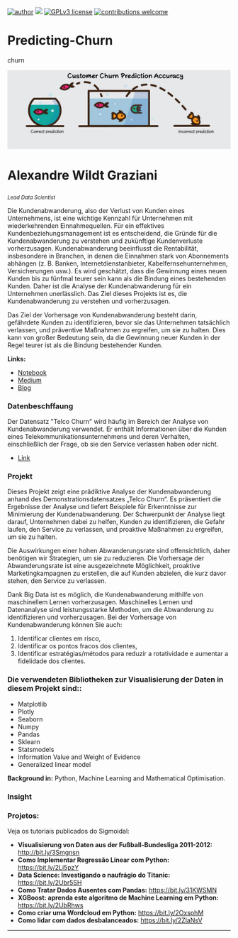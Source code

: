 

 [![author](https://img.shields.io/badge/author-wildt-red.svg)](https://www.linkedin.com/in/carlosfab) [![](https://img.shields.io/badge/python-3.7+-blue.svg)](https://www.python.org/downloads/release/python-365/) [![GPLv3 license](https://img.shields.io/badge/License-GPLv3-blue.svg)](http://perso.crans.org/besson/LICENSE.html) [![contributions welcome](https://img.shields.io/badge/contributions-welcome-brightgreen.svg?style=flat)](https://github.com/carlosfab/data_science/issues)
 
# Predicting-Churn
churn

![image](https://github.com/awildt01/Predicting-Churn/blob/main/1_WqId29D5dN_8DhiYQcHa2w.png)

# Alexandre Wildt Graziani 
<sub>*Lead Data Scientist*</sub>


Die Kundenabwanderung, also der Verlust von Kunden eines Unternehmens, ist eine wichtige Kennzahl für Unternehmen mit wiederkehrenden Einnahmequellen. Für ein effektives Kundenbeziehungsmanagement ist es entscheidend, die Gründe für die Kundenabwanderung zu verstehen und zukünftige Kundenverluste vorherzusagen. Kundenabwanderung beeinflusst die Rentabilität, insbesondere in Branchen, in denen die Einnahmen stark von Abonnements abhängen (z. B. Banken, Internetdienstanbieter, Kabelfernsehunternehmen, Versicherungen usw.). Es wird geschätzt, dass die Gewinnung eines neuen Kunden bis zu fünfmal teurer sein kann als die Bindung eines bestehenden Kunden. Daher ist die Analyse der Kundenabwanderung für ein Unternehmen unerlässlich. Das Ziel dieses Projekts ist es, die Kundenabwanderung zu verstehen und vorherzusagen.

Das Ziel der Vorhersage von Kundenabwanderung besteht darin, gefährdete Kunden zu identifizieren, bevor sie das Unternehmen tatsächlich verlassen, und präventive Maßnahmen zu ergreifen, um sie zu halten. Dies kann von großer Bedeutung sein, da die Gewinnung neuer Kunden in der Regel teurer ist als die Bindung bestehender Kunden.



**Links:**
* [Notebook](https://colab.research.google.com/drive/1bTC53zwlYU5jF4LkFO_oTXsfWcbNgXQd#scrollTo=jYHvwb2Ma3Lk&uniqifier=2)
* [Medium](https://medium.com/@alexandrewildtgraziani/predicting-customer-churn-c4933e4b9f85)
* [Blog](https://sigmoidal.ai)

### Datenbeschffaung

Der Datensatz "Telco Churn" wird häufig im Bereich der Analyse von Kundenabwanderung verwendet. Er enthält Informationen über die Kunden eines Telekommunikationsunternehmens und deren Verhalten, einschließlich der Frage, ob sie den Service verlassen haben oder nicht.

* [Link](https://raw.githubusercontent.com/carlosfab/dsnp2/master/datasets/WA_Fn-UseC_-Telco-Customer-Churn.csv)




### Projekt 

Dieses Projekt zeigt eine prädiktive Analyse der Kundenabwanderung anhand des Demonstrationsdatensatzes „Telco Churn“. Es präsentiert die Ergebnisse der Analyse und liefert Beispiele für Erkenntnisse zur Minimierung der Kundenabwanderung. Der Schwerpunkt der Analyse liegt darauf, Unternehmen dabei zu helfen, Kunden zu identifizieren, die Gefahr laufen, den Service zu verlassen, und proaktive Maßnahmen zu ergreifen, um sie zu halten.

Die Auswirkungen einer hohen Abwanderungsrate sind offensichtlich, daher benötigen wir Strategien, um sie zu reduzieren. Die Vorhersage der Abwanderungsrate ist eine ausgezeichnete Möglichkeit, proaktive Marketingkampagnen zu erstellen, die auf Kunden abzielen, die kurz davor stehen, den Service zu verlassen.

Dank Big Data ist es möglich, die Kundenabwanderung mithilfe von maschinellem Lernen vorherzusagen. Maschinelles Lernen und Datenanalyse sind leistungsstarke Methoden, um die Abwanderung zu identifizieren und vorherzusagen. Bei der Vorhersage von Kundenabwanderung können Sie auch:

1. Identificar clientes em risco,
2. Identificar os pontos fracos dos clientes,
3. Identificar estratégias/métodos para reduzir a rotatividade e aumentar a fidelidade dos clientes.




### Die verwendeten Bibliotheken zur Visualisierung der Daten in diesem Projekt sind::

+ Matplotlib
+ Plotly
+ Seaborn
+ Numpy
+ Pandas
+ Sklearn
+ Statsmodels
+ Information Value and Weight of Evidence
+ Generalized linear model




**Background in:** Python, Machine Learning and Mathematical Optimisation.





### Insight


### Projetos:
Veja os tutoriais publicados do Sigmoidal:

* **Visualisierung von Daten aus der Fußball-Bundesliga 2011-2012:** http://bit.ly/3Smgnsn
* **Como Implementar Regressão Linear com Python:** https://bit.ly/2Li5pzY
* **Data Science: Investigando o naufrágio do Titanic:** https://bit.ly/2Ubr5SH
* **Como Tratar Dados Ausentes com Pandas:** https://bit.ly/31KWSMN
* **XGBoost: aprenda este algoritmo de Machine Learning em Python:** https://bit.ly/2UbRhws
* **Como criar uma Wordcloud em Python:** https://bit.ly/2OxsphM
* **Como lidar com dados desbalanceados:** https://bit.ly/2ZlaNsV

---

